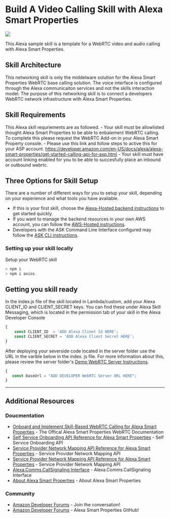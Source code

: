 # Build A Video Calling Skill with Alexa Smart Properties
<img src="https://m.media-amazon.com/images/G/01/mobile-apps/dex/alexa/alexa-skills-kit/tutorials/quiz-game/header._TTH_.png" />

This Alexa sample skill is a template for a WebRTC video and audio calling with Alexa Smart Properties.

## Skill Architecture
This networking skill is only the middelware solution for the Alexa Smart Properties WebRTC base calling solution.
The voice interface is configured through the Alexa communicaiton services and not the skills interaction model. The purpose of this networking skill is to connect a developers WebRTC network infrastructure with Alexa Smart Properties. 


## Skill Requirements
This Alexa skill requriements are as followed. 
    - Your skill must be allowlisted thought Alexa Smart Properties to be able to enbalement WebRTC calling. To complete this please request the WebRTC Add-on in your Alexa Smart Property console. 
    - Please use this link and follow steps to active this for your ASP account. https://developer.amazon.com/en-US/docs/alexa/alexa-smart-properties/get-started-calling-api-for-asp.html
    - Your skill must have account linking enabled for you to be able to succesfully place an inbound or outbound webrtc. 


## Three Options for Skill Setup
There are a number of different ways for you to setup your skill, depending on your experience and what tools you have available.

 * If this is your first skill, choose the [Alexa-Hosted backend instructions](./instructions/setup-vui-alexa-hosted.md) to get started quickly.
 * If you want to manage the backend resources in your own AWS account, you can follow the [AWS-Hosted instructions](https://developer.amazon.com/en-US/docs/alexa/custom-skills/host-a-custom-skill-as-an-aws-lambda-function.html).
 * Developers with the ASK Command Line Interface configured may follow the [ASK CLI instructions](./instructions/cli.md).


### Setting up your skill locally
Setup your WebRTC skill

```bash
> npm i
> npm i axios
```

## Getting you skill ready
In the index.js file of the skill located in Lambda/custom, add your Alexa CLIENT_ID and CLIENT_SECRET keys. You can find these under Alexa Skill Messaging, which is located in the permission tab of your skill in the Alexa Developer Console

```js
{
    const CLIENT_ID  = 'ADD Alexa Clinet Id HERE';
    const CLIENT_SECRET = 'ADD Alexa Client Secret HERE'; 
}
```

After deploying your severside code located in the server folder use the URL in the varible below in the index. js file. For more information about this, please review the server folder's [Demo WebRTC Server Instructions](./server/README.md).

```js
{
   const baseUrl = "ADD DEVELOPER WebRTC Server URL HERE";
}
```

---

## Additional Resources

### Doucmentation 
* [Onboard and Implement Skill-Based WebRTC Calling for Alexa Smart Properties](https://developer.amazon.com/en-US/docs/alexa/alexa-smart-properties/get-started-calling-api-for-asp.html) - The Offical Alexa Smart Properties WebRTC Documentation
* [Self Service Onboarding API Reference for Alexa Smart Properties](https://developer.amazon.com/en-US/docs/alexa/alexa-smart-properties/self-service-onboarding-api-for-asp.html) - Self Service Onboarding API
* [Service Provider Network Mapping API Reference for Alexa Smart Properties](https://developer.amazon.com/en-US/docs/alexa/alexa-smart-properties/service-provider-network-mapping-api-for-asp.html) - Service Provider Network Mapping API
* [Service Provider Network Mapping API Reference for Alexa Smart Properties](https://developer.amazon.com/en-US/docs/alexa/alexa-smart-properties/service-provider-network-mapping-api-for-asp.html) - Service Provider Network Mapping API
* [Alexa.Comms.CallSignaling Interface](https://developer.amazon.com/en-US/docs/alexa/alexa-smart-properties/alexa-callsignaling-interface-for-asp.html) - Alexa.Comms.CallSignaling Interface
* [About Alexa Smart Properties](https://developer.amazon.com/en-US/docs/alexa/alexa-smart-properties/about-alexa-smart-properties.html) - About Alexa Smart Properties

### Community
* [Amazon Developer Forums](https://forums.developer.amazon.com/spaces/165/index.html) - Join the conversation!
* [Amazon Developer Forums](https://github.com/alexa-smart-properties) - Alexa Smart Properties GitHub!

